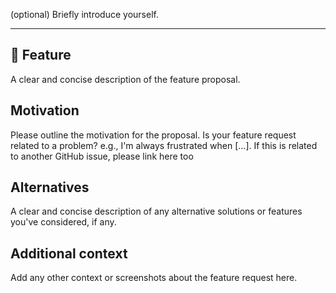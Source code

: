 (optional) Briefly introduce yourself.

---


## 🚀 Feature
A clear and concise description of the feature proposal.

## Motivation
Please outline the motivation for the proposal. Is your feature request related to a problem? e.g., I'm always frustrated when [...]. If this is related to another GitHub issue, please link here too


## Alternatives
A clear and concise description of any alternative solutions or features you've considered, if any.


## Additional context
Add any other context or screenshots about the feature request here.
